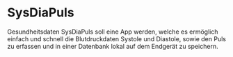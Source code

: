 # SysDiaPuls
Gesundheitsdaten
SysDiaPuls soll eine App werden, welche es ermöglich einfach und schnell die Blutdruckdaten Systole und Diastole, sowie den Puls zu erfassen und in einer Datenbank lokal auf dem Endgerät zu speichern.
